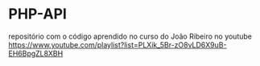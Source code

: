 # PHP-API
repositório com o código aprendido no curso do João Ribeiro no youtube 
https://www.youtube.com/playlist?list=PLXik_5Br-zO8vLD6X9uB-EH6BpgZL8XBH

